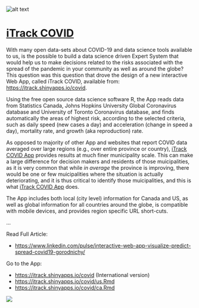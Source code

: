 
![alt text](https://github.com/gorodnichy/iTrack-COVID/raw/master/docs/covid-48.png)


# [iTrack COVID](https://itrack.shinyapps.io/covid)




With many open data-sets about COVID-19 and data science tools available to us, is the possible to build a data science driven Expert System that would help us to make decisions related to the risks associated with the spread of the pandemic in your community as well as around the globe? This question was this question that drove the design of a new interactive Web App, called iTrack COVID, available from: https://itrack.shinyapps.io/covid.

Using the free open source data science software R, the App reads data from Statistics Canada, Johns Hopkins University Global Coronavirus database and University of Toronto Coronavirus database, and finds automatically the areas of highest risk, according to the selected criteria, such as daily speed (new cases a day) and acceleration (change in speed a day), mortality rate, and growth (aka reproduction) rate. 

As opposed to majority of other App and websites that report COVID data averaged over large regions (e.g., over entire province or country), [iTrack COVID App](https://itrack.shinyapps.io/covid) provides results at much finer municipality scale. This can make a large difference for decision makers and residents of those muicipalities, as it is very common that while *in average* the province is improving, there would be one or few muicipalities where the situation is actually deteriorating, and it is thus critical to identify those muicipalities, and this is what [iTrack COVID App](https://itrack.shinyapps.io/covid)  does.


The App includes both local (city level) information for Canada and US, as well as global information for all countries around the globe, is compatible with mobile devices, and provides region specific URL short-cuts.

...

Read Full Article: 
- https://www.linkedin.com/pulse/interactive-web-app-visualize-predict-spread-covid19-gorodnichy/


Go to the App: 
- https://itrack.shinyapps.io/covid (International version)
- https://itrack.shinyapps.io/covid/us.Rmd
- https://itrack.shinyapps.io/covid/ca.Rmd



![](https://github.com/gorodnichy/iTrack-COVID/raw/master/docs/covid.png)
